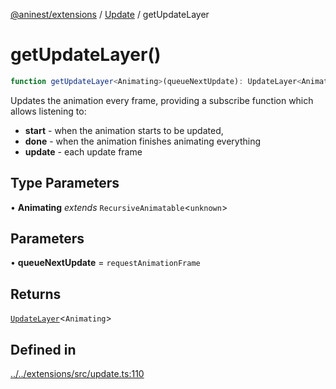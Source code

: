[@aninest/extensions](../../index.md) / [Update](../index.md) / getUpdateLayer

# getUpdateLayer()

```ts
function getUpdateLayer<Animating>(queueNextUpdate): UpdateLayer<Animating>
```

Updates the animation every frame, providing a subscribe function which allows
listening to:
- **start** - when the animation starts to be updated,
- **done** - when the animation finishes animating everything
- **update** - each update frame

## Type Parameters

• **Animating** *extends* `RecursiveAnimatable`\<`unknown`\>

## Parameters

• **queueNextUpdate** = `requestAnimationFrame`

## Returns

[`UpdateLayer`](../type-aliases/UpdateLayer.md)\<`Animating`\>

## Defined in

[../../extensions/src/update.ts:110](https://github.com/zphrs/aninest/blob/638398f3759b1c9c8747db3d93d805b9d84d9bf5/extensions/src/update.ts#L110)
